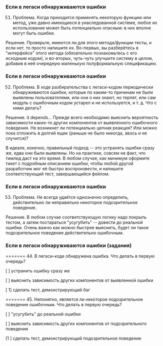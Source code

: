 ### Если в легаси обнаруживаются ошибки

51. Проблема. Когда приходится применять некоторую функцию или метод, уже давно имеющиеся в унаследованной системе, любое их использование может быть потенциально опасным: в них вполне могут быть ошибки.

Решение. Проверьте, имеются ли для этого метода/функции тесты, и если нет, то просто напишите их. Во-первых, вы разберётесь в "интерфейсе" этого метода (обязательно познакомьтесь с его исходным кодом), и во-вторых, чуть-чуть улучшите систему в целом, добавив в неё очередную маленькую полуформальную спецификацию.


### Если в легаси обнаруживаются ошибки

52. Проблема. В ходе разбирательства с легаси-кодом периодически обнаруживаются ошибки, которые по каким-то причинам не были выявлены пользователями, или они о них знают, но терпят, или сам модуль с ошибочным кодом устарел и не используется, и т. д. Что с ними делать?

Решение. it depends... Прежде всего необходимо выяснить вероятность зависимости каких-то других компонентов от выявленного ошибочного поведения. Не возникнет ли потенциально цепная реакция? Или можно пока отложить в долгий ящик (раньше не было никогда, авось и не случится)?

В идеале, конечно, правильный подход -- это устранять ошибки сразу же, едва они были выявлены. Но на практике, совсем не факт, что тимлид даст на это время. В любом случае, как минимум оформите тикет с подробным описанием ошибки, чтобы любой другой разработчик мог её быстро воспроизвести, и напишите соответствующий тест, завершающийся фейлом.


### Если в легаси обнаруживаются ошибки

53. Проблема. Не всегда удаётся однозначно определить, действительно ли неправильно некоторое подозрительное поведение.

Решение. В любом случае соответствующую логику надо покрыть тестом, а затем постараться "усугубить" -- довести до реальной ошибки. Очень важно как можно быстрее выяснить, будет ли такое подозрительное поведение действительно ошибочным.


### Если в легаси обнаруживаются ошибки (задания)

======= 44. В легаси-коде обнаружена ошибка. Что делать в первую очередь?

[ ] устранить ошибку сразу же

[ ] выяснить зависимость других компонентов от выявленной ошибки

[ 1] сделать тест, демонстрирующий баг

======= 45. Непонятно, является ли некоторое подозрительное поведение ошибочным. Что делать в первую очередь?

[ ] "усугубить" до реальной ошибки

[ ] выяснить зависимость других компонентов от подозрительного поведения

[1 ] сделать тест, демонстрирующий подозрительное поведение
